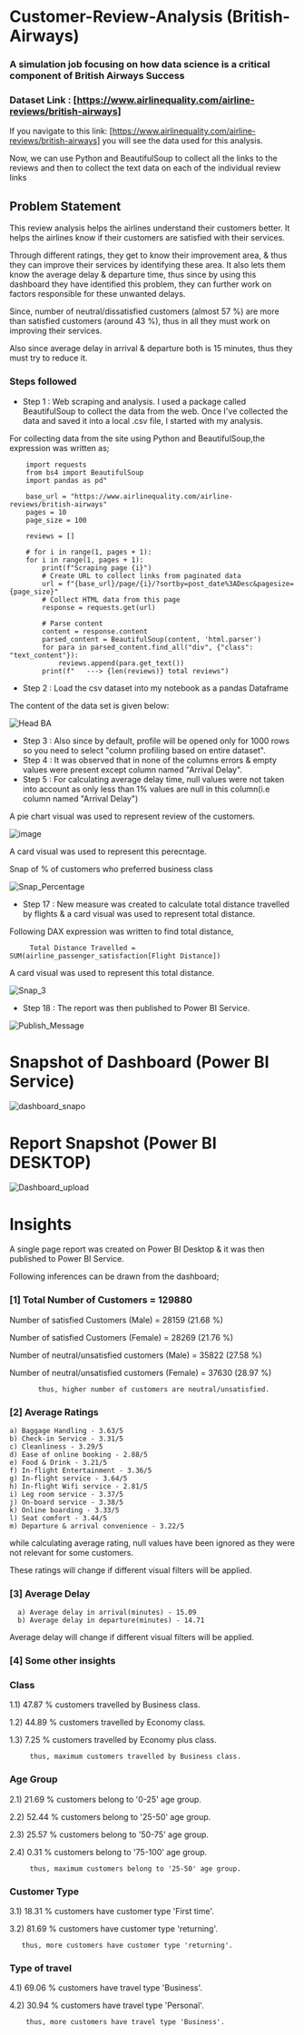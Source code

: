 # Customer-Review-Analysis (British-Airways)
### A simulation job focusing on how data science is a critical component of British Airways Success


### Dataset Link : [https://www.airlinequality.com/airline-reviews/british-airways]
If you navigate to this link: [https://www.airlinequality.com/airline-reviews/british-airways] you will see the data used for this analysis. 

Now, we can use Python and BeautifulSoup to collect all the links to the reviews and then to collect the text data on each of the individual review links
## Problem Statement

This review analysis helps the airlines understand their customers better. It helps the airlines know if their customers are satisfied with their services. 

Through different ratings, they get to know their improvement area, & thus they can improve their services by identifying these area. It also lets them know the average delay & departure time, thus since by using this dashboard they have identified this problem, they can further work on factors responsible for these unwanted delays.

Since, number of neutral/dissatisfied customers (almost 57 %) are more than satisfied customers (around 43 %), thus in all they must work on improving their services. 

Also since average delay in arrival & departure both is 15 minutes, thus they must try to reduce it.


### Steps followed 

- Step 1 : Web scraping and analysis. I used a package called BeautifulSoup to collect the data from the web. Once I've collected the data and saved it into a local .csv file, I started with my analysis.

For collecting data from the site using Python and BeautifulSoup,the expression was written as;
       
        import requests
        from bs4 import BeautifulSoup
        import pandas as pd"

        base_url = "https://www.airlinequality.com/airline-reviews/british-airways"
        pages = 10
        page_size = 100

        reviews = []

        # for i in range(1, pages + 1):
        for i in range(1, pages + 1):
            print(f"Scraping page {i}")
            # Create URL to collect links from paginated data
            url = f"{base_url}/page/{i}/?sortby=post_date%3ADesc&pagesize={page_size}"
            # Collect HTML data from this page
            response = requests.get(url)
            
            # Parse content
            content = response.content
            parsed_content = BeautifulSoup(content, 'html.parser')
            for para in parsed_content.find_all("div", {"class": "text_content"}):
                reviews.append(para.get_text())
            print(f"   ---> {len(reviews)} total reviews")
            
- Step 2 : Load the csv dataset into my notebook as a pandas Dataframe

The content of the data set is given below:

![Head BA](https://github.com/ObadiahOnyeleonuMacdaniel/Customer-Review-Analysis-British-Airways/assets/156518788/a98d7d5b-22fa-4dbc-b6aa-93c1597f4ab3)


- Step 3 : Also since by default, profile will be opened only for 1000 rows so you need to select "column profiling based on entire dataset".
- Step 4 : It was observed that in none of the columns errors & empty values were present except column named "Arrival Delay".
- Step 5 : For calculating average delay time, null values were not taken into account as only less than 1% values are null in this column(i.e column named "Arrival Delay") 

  

        
A pie chart visual was used to represent review of the customers.

![image](https://github.com/ObadiahOnyeleonuMacdaniel/Customer-Review-Analysis-British-Airways/assets/156518788/b5f363a8-08e2-41de-bf58-f9f4870f8320)



 
 A card visual was used to represent this perecntage.
 
 Snap of % of customers who preferred business class
 
 ![Snap_Percentage](https://user-images.githubusercontent.com/102996550/174090653-da02feb4-4775-4a95-affb-a211ca985d07.jpg)

 
 - Step 17 : New measure was created to calculate total distance travelled by flights & a card visual was used to represent total distance.
 
 Following DAX expression was written to find total distance,
 
         Total Distance Travelled = SUM(airline_passenger_satisfaction[Flight Distance])
    
 A card visual was used to represent this total distance.
 
 
 ![Snap_3](https://user-images.githubusercontent.com/102996550/174091618-bf770d6c-34c6-44d4-9f5e-49583a6d5f68.jpg)
 
 - Step 18 : The report was then published to Power BI Service.
 
 
![Publish_Message](https://user-images.githubusercontent.com/102996550/174094520-3a845196-97e6-4d44-8760-34a64abc3e77.jpg)

# Snapshot of Dashboard (Power BI Service)

![dashboard_snapo](https://user-images.githubusercontent.com/102996550/174096257-11f1aae5-203d-44fc-bfca-25d37faf3237.jpg)

 
 # Report Snapshot (Power BI DESKTOP)

 
![Dashboard_upload](https://user-images.githubusercontent.com/102996550/174074051-4f08287a-0568-4fdf-8ac9-6762e0d8fa94.jpg)

# Insights

A single page report was created on Power BI Desktop & it was then published to Power BI Service.

Following inferences can be drawn from the dashboard;

### [1] Total Number of Customers = 129880

   Number of satisfied Customers (Male) = 28159 (21.68 %)

   Number of satisfied Customers (Female) = 28269 (21.76 %)

   Number of neutral/unsatisfied customers (Male) = 35822 (27.58 %)

   Number of neutral/unsatisfied customers (Female) = 37630 (28.97 %)


           thus, higher number of customers are neutral/unsatisfied.
           
### [2] Average Ratings

    a) Baggage Handling - 3.63/5
    b) Check-in Service - 3.31/5
    c) Cleanliness - 3.29/5
    d) Ease of online booking - 2.88/5
    e) Food & Drink - 3.21/5
    f) In-flight Entertainment - 3.36/5
    g) In-flight service - 3.64/5
    h) In-flight Wifi service - 2.81/5
    i) Leg room service - 3.37/5
    j) On-board service - 3.38/5
    k) Online boarding - 3.33/5
    l) Seat comfort - 3.44/5
    m) Departure & arrival convenience - 3.22/5
  
  while calculating average rating, null values have been ignored as they were not relevant for some customers. 
  
  These ratings will change if different visual filters will be applied.  
  
  ### [3] Average Delay 
  
      a) Average delay in arrival(minutes) - 15.09
      b) Average delay in departure(minutes) - 14.71
Average delay will change if different visual filters will be applied.

 ### [4] Some other insights
 
 ### Class
 
 1.1) 47.87 % customers travelled by Business class.
 
 1.2) 44.89 % customers travelled by Economy class.
 
 1.3) 7.25 % customers travelled by Economy plus class.
 
         thus, maximum customers travelled by Business class.
 
 ### Age Group
 
 2.1)  21.69 % customers belong to '0-25' age group.
 
 2.2)  52.44 % customers belong to '25-50' age group.
 
 2.3)  25.57 % customers belong to '50-75' age group.
 
 2.4)  0.31 % customers belong to '75-100' age group.
 
         thus, maximum customers belong to '25-50' age group.
         
### Customer Type

3.1) 18.31 % customers have customer type 'First time'.

3.2) 81.69 % customers have customer type 'returning'.
       
       thus, more customers have customer type 'returning'.

### Type of travel

4.1) 69.06 % customers have travel type 'Business'.

4.2) 30.94 % customers have travel type 'Personal'.

        thus, more customers have travel type 'Business'.

